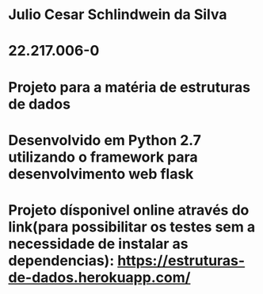 # Julio Cesar Schlindwein da Silva

# 22.217.006-0

# Projeto para a matéria de estruturas de dados

# Desenvolvido em Python 2.7 utilizando o framework para desenvolvimento web flask

# Projeto dísponivel online através do link(para possibilitar os testes sem a necessidade de instalar as dependencias): https://estruturas-de-dados.herokuapp.com/
